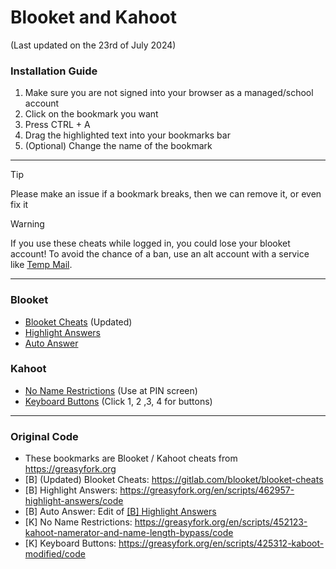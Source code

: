 # Blooket and Kahoot
(Last updated on the 23rd of July 2024)
### Installation Guide
1. Make sure you are not signed into your browser as a managed/school account
2. Click on the bookmark you want
3. Press CTRL + A
4. Drag the highlighted text into your bookmarks bar
5. (Optional) Change the name of the bookmark

---
> [!TIP]
> Please make an issue if a bookmark breaks, then we can remove it, or even fix it

> [!WARNING]
> If you use these cheats while logged in, you could lose your blooket account! To avoid the chance of a ban, use an alt account with a service like [Temp Mail](https://temp-mail.org).
---

### Blooket
- [Blooket Cheats](https://gitlab.com/blooket/blooket-cheats/-/raw/main/cheats/gui.min.js?ref_type=heads) (Updated)
- [Highlight Answers](/HighlightAnswers.js?raw=true)
- [Auto Answer](/AutoAnswer.js?raw=true)

### Kahoot
- [No Name Restrictions](/NoNameRestrictions.js?raw=true) (Use at PIN screen)
- [Keyboard Buttons](/KeyboardButtons.js?raw=true) (Click 1, 2 ,3, 4 for buttons)

---

### Original Code
- These bookmarks are Blooket / Kahoot cheats from https://greasyfork.org
- [B] (Updated) Blooket Cheats: https://gitlab.com/blooket/blooket-cheats
- [B] Highlight Answers: https://greasyfork.org/en/scripts/462957-highlight-answers/code
- [B] Auto Answer: Edit of [[B] Highlight Answers](https://greasyfork.org/en/scripts/462957-highlight-answers/code)
- [K] No Name Restrictions: https://greasyfork.org/en/scripts/452123-kahoot-namerator-and-name-length-bypass/code
- [K] Keyboard Buttons: https://greasyfork.org/en/scripts/425312-kaboot-modified/code
